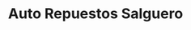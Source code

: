 ---
title: "Auto Repuestos Salguero"
url: /santa-lucia-cotzumalguapa/auto-repuestos-salguero/
shop: Autowerkstatt
---